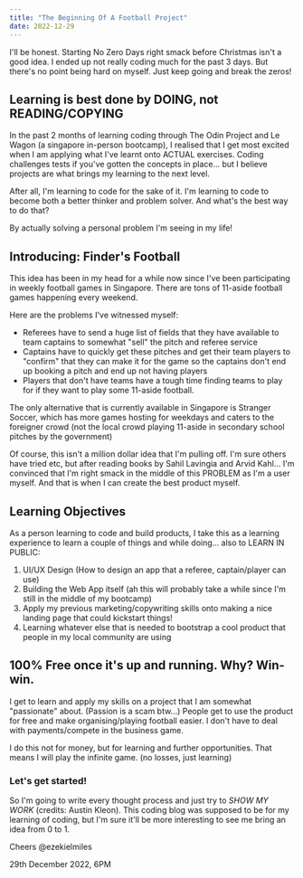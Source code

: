 ```yaml
---
title: "The Beginning Of A Football Project"
date: 2022-12-29
---
```


I'll be honest. Starting No Zero Days right smack before Christmas isn't a good idea. I ended up not really coding much for the past 3 days. But there's no point being hard on myself. Just keep going and break the zeros!

## Learning is best done by DOING, not READING/COPYING

In the past 2 months of learning coding through The Odin Project and Le Wagon (a singapore in-person bootcamp), I realised that I get most excited when I am applying what I've learnt onto ACTUAL exercises. Coding challenges tests if you've gotten the concepts in place... but I believe projects are what brings my learning to the next level. 

After all, I'm learning to code for the sake of it. I'm learning to code to become both a better thinker and problem solver. And what's the best way to do that?

By actually solving a personal problem I'm seeing in my life!

## Introducing: Finder's Football

This idea has been in my head for a while now since I've been participating in weekly football games in Singapore. There are tons of 11-aside football games happening every weekend. 

Here are the problems I've witnessed myself:
 - Referees have to send a huge list of fields that they have available to team captains to somewhat "sell" the pitch and referee service
 - Captains have to quickly get these pitches and get their team players to "confirm" that they can make it for the game so the captains don't end up booking a pitch and end up not having players
 - Players that don't have teams have a tough time finding teams to play for if they want to play some 11-aside football.

The only alternative that is currently available in Singapore is Stranger Soccer, which has more games hosting for weekdays and caters to the foreigner crowd (not the local crowd playing 11-aside in secondary school pitches by the government)

Of course, this isn't a million dollar idea that I'm pulling off. I'm sure others have tried etc, but after reading books by Sahil Lavingia and Arvid Kahl... I'm convinced that I'm right smack in the middle of this PROBLEM as I'm a user myself. And that is when I can create the best product myself.

## Learning Objectives

As a person learning to code and build products, I take this as a learning experience to learn a couple of things and while doing... also to LEARN IN PUBLIC:

1. UI/UX Design (How to design an app that a referee, captain/player can use)
2. Building the Web App itself (ah this will probably take a while since I'm still in the middle of my bootcamp)
3. Apply my previous marketing/copywriting skills onto making a nice landing page that could kickstart things!
4. Learning whatever else that is needed to bootstrap a cool product that people in my local community are using

##  100% Free once it's up and running. Why? Win-win.

I get to learn and apply my skills on a project that I am somewhat "passionate" about. (Passion is a scam btw...) 
People get to use the product for free and make organising/playing football easier.
I don't have to deal with payments/compete in the business game.

I do this not for money, but for learning and further opportunities. That means I will play the infinite game. (no losses, just learning)

### Let's get started! 

So I'm going to write every thought process and just try to *SHOW MY WORK* (credits: Austin Kleon). This coding blog was supposed to be for my learning of coding, but I'm sure it'll be more interesting to see me bring an idea from 0 to 1. 

Cheers 
@ezekielmiles

29th December 2022, 6PM
